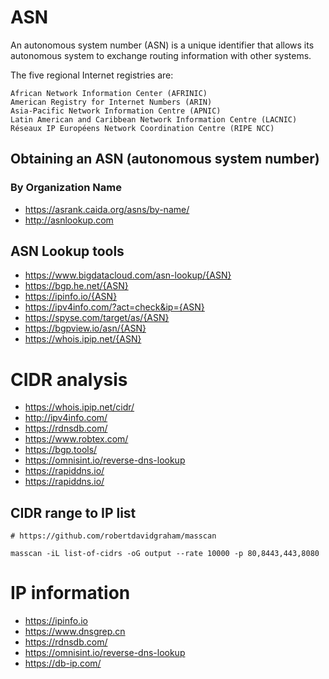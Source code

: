 # ASN

An autonomous system number (ASN) is a unique identifier that allows its autonomous system to exchange routing information with other systems.

The five regional Internet registries are:

    African Network Information Center (AFRINIC)
    American Registry for Internet Numbers (ARIN)
    Asia-Pacific Network Information Centre (APNIC)
    Latin American and Caribbean Network Information Centre (LACNIC)
    Réseaux IP Européens Network Coordination Centre (RIPE NCC)

## Obtaining an ASN (autonomous system number)

### By Organization Name

- https://asrank.caida.org/asns/by-name/
- http://asnlookup.com

## ASN Lookup tools 

- https://www.bigdatacloud.com/asn-lookup/{ASN}
- https://bgp.he.net/{ASN}
- https://ipinfo.io/{ASN}
- https://ipv4info.com/?act=check&ip={ASN}
- https://spyse.com/target/as/{ASN}
- https://bgpview.io/asn/{ASN}
- https://whois.ipip.net/{ASN}

# CIDR analysis

- https://whois.ipip.net/cidr/
- http://ipv4info.com/
- https://rdnsdb.com/
- https://www.robtex.com/
- https://bgp.tools/
- https://omnisint.io/reverse-dns-lookup
- https://rapiddns.io/
- https://rapiddns.io/

## CIDR range to IP list

```
# https://github.com/robertdavidgraham/masscan

masscan -iL list-of-cidrs -oG output --rate 10000 -p 80,8443,443,8080
```

# IP information

- https://ipinfo.io
- https://www.dnsgrep.cn
- https://rdnsdb.com/
- https://omnisint.io/reverse-dns-lookup
- https://db-ip.com/
